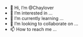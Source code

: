 - 👋 Hi, I’m @Chaylover
- 👀 I’m interested in ...
- 🌱 I’m currently learning ...
- 💞️ I’m looking to collaborate on ...
- 📫 How to reach me ...

<!---
Chaylover/Chaylover is a ✨ special ✨ repository because its `README.md` (this file) appears on your GitHub profile.
You can click the Preview link to take a look at your changes.
--->
